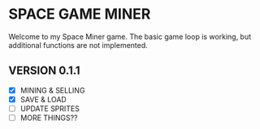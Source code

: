 # SPACE GAME MINER

Welcome to my Space Miner game. The basic game loop is working, but additional functions are not implemented.

## VERSION 0.1.1
- [x] MINING & SELLING
- [x] SAVE & LOAD
- [ ] UPDATE SPRITES
- [ ] MORE THINGS??